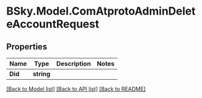 # BSky.Model.ComAtprotoAdminDeleteAccountRequest

## Properties

Name | Type | Description | Notes
------------ | ------------- | ------------- | -------------
**Did** | **string** |  | 

[[Back to Model list]](../README.md#documentation-for-models) [[Back to API list]](../README.md#documentation-for-api-endpoints) [[Back to README]](../README.md)

